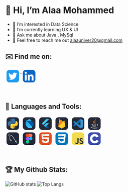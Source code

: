 # 👋 Hi, I’m Alaa Mohammed 
- 👀 I’m interested in Data Science
- 🌱 I’m currently learning UX & UI 
- :speech_balloon: Ask me about Java , MySql
- :email:   Feel free to reach me out alaauniver20@gmail.com
  


## ✉️ Find me on:


<p >
 <a href="https://twitter.com/its_alaai" target="_blank" rel="noopener noreferrer"> <img src='https://github.com/tandpfun/skill-icons/blob/main/icons/Twitter.svg' alt="Python" height="40" style="vertical-align:top; margin:4px"> </a> 
 <a href= "https://www.linkedin.com/in/alaa-m-alomayri-37b30817b" target="_blank" rel="noopener noreferrer"> <img src="https://github.com/tandpfun/skill-icons/blob/main/icons/LinkedIn.svg" alt="LinkedIn" height="40" style="vertical-align:top; margin:4px"></a>

</p>

<br />

## 🧰 Languages and Tools:
<p >
 
<img src="https://github.com/tandpfun/skill-icons/blob/main/icons/Python-Dark.svg" alt="Python" height="40" style="vertical-align:top; margin:4px">

<img src="https://github.com/tandpfun/skill-icons/blob/main/icons/Dart-Dark.svg" alt="Dart" height="40" style="vertical-align:top; margin:4px">

<img src="https://github.com/tandpfun/skill-icons/blob/main/icons/Flutter-Dark.svg" alt="Flutter" height="40" style="vertical-align:top; margin:4px">

<img src="https://github.com/tandpfun/skill-icons/blob/main/icons/Firebase-Dark.svg" alt="Firebase" height="40" style="vertical-align:top; margin:4px">


<img src="https://github.com/tandpfun/skill-icons/blob/main/icons/VSCode-Dark.svg" alt="VS Code" height="40" style="vertical-align:top; margin:4px">

 <img src="https://github.com/tandpfun/skill-icons/blob/main/icons/Java-Dark.svg" alt="Java" height="40" style="vertical-align:top; margin:4px">

 <br>

 <img src="https://github.com/tandpfun/skill-icons/blob/main/icons/MySQL-Dark.svg" alt="MySQL" height="40" style="vertical-align:top; margin:4px">
 
  <img src="https://github.com/tandpfun/skill-icons/blob/main/icons/Figma-Dark.svg" alt="Figma" height="40" style="vertical-align:top; margin:4px">
  
 <img src="https://github.com/tandpfun/skill-icons/blob/main/icons/HTML.svg" alt="HTML" height="40" style="vertical-align:top; margin:4px">
 
  <img src="https://github.com/tandpfun/skill-icons/blob/main/icons/CSS.svg" alt="CSS" height="40" style="vertical-align:top; margin:4px">

  <img src="https://github.com/tandpfun/skill-icons/blob/main/icons/JavaScript.svg" alt="Javascript" height="40" style="vertical-align:top; margin:4px">
 
 <img src="https://github.com/tandpfun/skill-icons/blob/main/icons/C.svg" alt="C" height="40" style="vertical-align:top; margin:4px">
 

 
</p>

<br />

## 🏆 My Github Stats:

![GitHub stats](https://github-readme-stats.vercel.app/api?username=alaa1733&show_icons=true&theme=rose_pine)  ![Top Langs](https://github-readme-stats.vercel.app/api/top-langs/?username=alaa1733&theme=rose_pine)





